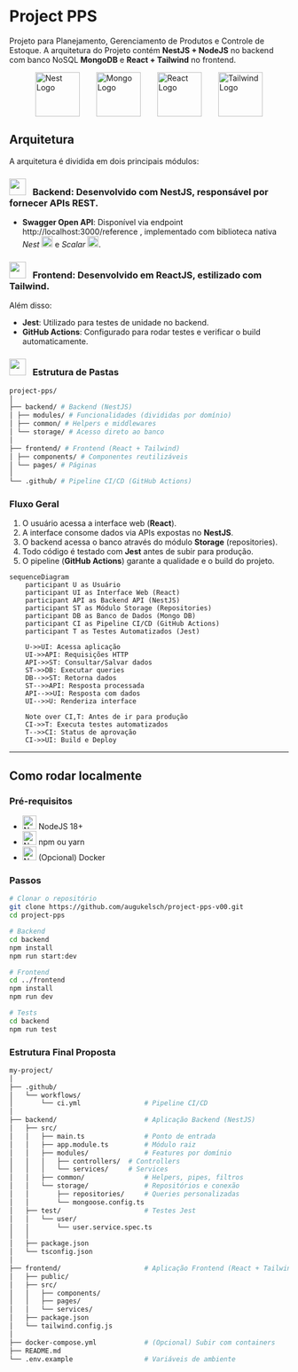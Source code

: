 # Project PPS

Projeto para Planejamento, Gerenciamento de Produtos e Controle de Estoque.
A arquitetura do Projeto contém  **NestJS + NodeJS** no backend com banco NoSQL **MongoDB** e **React + Tailwind** no frontend.
<p style="display:flex;gap:30px;justify-content:center">
<img src="https://www.svgrepo.com/show/373872/nestjs.svg" width="80" alt="Nest Logo"/>
<img src="https://www.svgrepo.com/show/331488/mongodb.svg" width="80" alt="Mongo Logo"/>
<img src="https://www.svgrepo.com/show/354259/react.svg" width="80" alt="React Logo"/>
<img src="https://www.svgrepo.com/show/374118/tailwind.svg" width="80" alt="Tailwind Logo"/>
</p>

## **Arquitetura**
A arquitetura é dividida em dois principais módulos:

### <img style="margin-bottom:-8px;margin-right:8px" src="https://www.svgrepo.com/show/138937/server.svg" width="30px"> **Backend**: Desenvolvido com NestJS, responsável por fornecer APIs REST.
- **Swagger Open API**: Disponível via endpoint http://localhost:3000/reference , implementado com biblioteca nativa  *Nest* <img src="https://www.svgrepo.com/show/373872/nestjs.svg" width="20" alt="Nest Logo"/> e *Scalar* <img src="https://scalar.com/logo-light.svg" width="20" alt="Tailwind Logo"/>.

### <img style="margin-bottom:-8px;margin-right:8px" src="https://www.svgrepo.com/show/426200/screen-computer.svg" width="30px"> **Frontend**: Desenvolvido em ReactJS, estilizado com Tailwind.

Além disso:
- **Jest**: Utilizado para testes de unidade no backend.
- **GitHub Actions**: Configurado para rodar testes e verificar o build automaticamente.

### <img style="margin-bottom:-8px;margin-right:8px" src="https://www.svgrepo.com/show/474852/folder.svg" width="30px"> **Estrutura de Pastas**

```bash
project-pps/
│
├── backend/ # Backend (NestJS)
│ ├── modules/ # Funcionalidades (divididas por domínio)
│ ├── common/ # Helpers e middlewares
│ └── storage/ # Acesso direto ao banco
│
├── frontend/ # Frontend (React + Tailwind)
│ ├── components/ # Componentes reutilizáveis
│ └── pages/ # Páginas
│
└── .github/ # Pipeline CI/CD (GitHub Actions)
```

### **Fluxo Geral**
1. O usuário acessa a interface web (**React**).
2. A interface consome dados via APIs expostas no **NestJS**.
3. O backend acessa o banco através do módulo **Storage** (repositories).
4. Todo código é testado com **Jest** antes de subir para produção.
5. O pipeline (**GitHub Actions**) garante a qualidade e o build do projeto.

```mermaid
sequenceDiagram
    participant U as Usuário
    participant UI as Interface Web (React)
    participant API as Backend API (NestJS)
    participant ST as Módulo Storage (Repositories)
    participant DB as Banco de Dados (Mongo DB)
    participant CI as Pipeline CI/CD (GitHub Actions)
    participant T as Testes Automatizados (Jest)

    U->>UI: Acessa aplicação
    UI->>API: Requisições HTTP
    API->>ST: Consultar/Salvar dados
    ST->>DB: Executar queries
    DB-->>ST: Retorna dados
    ST-->>API: Resposta processada
    API-->>UI: Resposta com dados
    UI-->>U: Renderiza interface

    Note over CI,T: Antes de ir para produção
    CI->>T: Executa testes automatizados
    T-->>CI: Status de aprovação
    CI->>UI: Build e Deploy
```

---

## **Como rodar localmente**

### **Pré-requisitos**
- <img src="https://www.svgrepo.com/show/303266/nodejs-icon-logo.svg" width="25" alt="Nest Logo"> NodeJS 18+ 
- <img src="https://www.svgrepo.com/show/355146/npm.svg" width="25" alt="Nest Logo"> npm ou yarn 
- <img src="https://www.svgrepo.com/show/452192/docker.svg" width="25" alt="Nest Logo"> (Opcional) Docker 

### **Passos**
```bash
# Clonar o repositório
git clone https://github.com/augukelsch/project-pps-v00.git
cd project-pps

# Backend
cd backend
npm install
npm run start:dev

# Frontend
cd ../frontend
npm install
npm run dev

# Tests
cd backend
npm run test

```

### **Estrutura Final Proposta**

```bash
my-project/
│
├── .github/
│   └── workflows/
│       └── ci.yml                # Pipeline CI/CD
│
├── backend/                      # Aplicação Backend (NestJS)
│   ├── src/
│   │   ├── main.ts               # Ponto de entrada
│   │   ├── app.module.ts         # Módulo raiz
│   │   ├── modules/              # Features por domínio
│   │   │   ├── controllers/  # Controllers
│   │   │   └── services/     # Services
│   │   ├── common/               # Helpers, pipes, filtros
│   │   └── storage/              # Repositórios e conexão
│   │       ├── repositories/     # Queries personalizadas
│   │       └── mongoose.config.ts
│   ├── test/                     # Testes Jest
│   │   └── user/
│   │       └── user.service.spec.ts
│   │
│   ├── package.json
│   └── tsconfig.json
│
├── frontend/                     # Aplicação Frontend (React + Tailwind)
│   ├── public/
│   ├── src/
│   │   ├── components/           
│   │   ├── pages/                         
│   │   └── services/                        
│   ├── package.json
│   └── tailwind.config.js
│
├── docker-compose.yml            # (Opcional) Subir com containers
├── README.md
└── .env.example                  # Variáveis de ambiente

